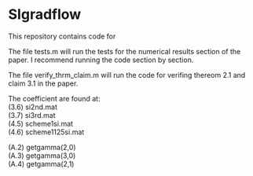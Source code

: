 # SIgradflow

This repository contains code for

The file tests.m will run the tests for the numerical results section of the paper. I recommend running the code section by section.

The file verify_thrm_claim.m will run the code for verifing thereom 2.1 and claim 3.1 in the paper.

The coefficient are found at:  
(3.6) si2nd.mat  
(3.7) si3rd.mat  
(4.5) scheme1si.mat  
(4.6) scheme1125si.mat  

(A.2) getgamma(2,0)  
(A.3) getgamma(3,0)  
(A.4) getgamma(2,1)

